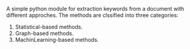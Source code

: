 A simple python module for extraction keywords from a document with different approches.
The methods are clssified into three categories:
<ol>
    <li>Statistical-based methods.</li>
    <li>Graph-based methods.</li>
    <li>MachinLearning-based methods.</li>
</ol> 